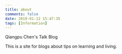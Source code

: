 ```yaml
---
title: about
comments: false
date: 2019-01-12 15:47:35
tags: [Information]
---
```


Qiangpu Chen's Talk Blog

This is a site for blogs about tips on learning and living.

